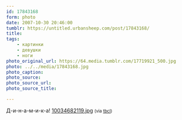 ```yaml
---
id: 17843168
form: photo
date: 2007-10-30 20:46:00
tumblr: https://untitled.urbansheep.com/post/17843168/
title:
tags:
    - картинки
    - девушки
    - ноги
photo_original_url: https://64.media.tumblr.com/17719921_500.jpg
photo: ../../media/17843168.jpg
photo_caption:
photo_source:
photo_source_url:
photo_source_title:

---
```


<p>Д-и-н-а-м-и-к-а! <a href="http://ameblo.jp/public/image/displayimage.do?imagePath=/user_images/55/02/10034682119.jpg">10034682119.jpg</a> <small>(via <a href="http://tbcl.tumblr.com/post/17719921">tbcl</a>)</small></p>
